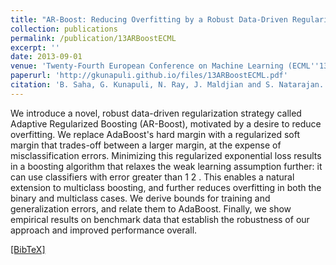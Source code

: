 ```yaml
---
title: "AR-Boost: Reducing Overfitting by a Robust Data-Driven Regularization Strategy"
collection: publications
permalink: /publication/13ARBoostECML
excerpt: ''
date: 2013-09-01
venue: 'Twenty-Fourth European Conference on Machine Learning (ECML''13), Prague, Czech Republic'
paperurl: 'http://gkunapuli.github.io/files/13ARBoostECML.pdf'
citation: 'B. Saha, G. Kunapuli, N. Ray, J. Maldjian and S. Natarajan. <b> AR-Boost: Reducing Overfitting by a Robust Data-Driven Regularization Strategy </b>. <i> Twenty-Fourth European Conference on Machine Learning </i> (ECML''13), Prague, Czech Republic, September 23-27, 2012.'
---
```


We introduce a novel, robust data-driven regularization strategy called Adaptive Regularized Boosting (AR-Boost), motivated by a desire to reduce overfitting. We replace AdaBoost's hard margin with a regularized soft margin that trades-off between a larger margin, at the expense of misclassification errors. Minimizing this regularized exponential loss results in a boosting algorithm that relaxes the weak learning assumption further: it can use classifiers with error greater than 1 2 . This enables a natural extension to multiclass boosting, and further reduces overfitting in both the binary and multiclass cases. We derive bounds for training and generalization errors, and relate them to AdaBoost. Finally, we show empirical results on benchmark data that establish the robustness of our approach and improved performance overall.

[[BibTeX]](http://gkunapuli.github.io/files/13ARBoostECML.bib)
